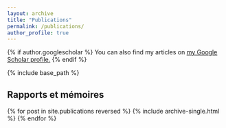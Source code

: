 ```yaml
---
layout: archive
title: "Publications"
permalink: /publications/
author_profile: true
---
```


{% if author.googlescholar %}
  You can also find my articles on <u><a href="{{author.googlescholar}}">my Google Scholar profile</a>.</u>
{% endif %}

{% include base_path %}

<h2> Rapports et mémoires </h2>

{% for post in site.publications reversed %}
  {% include archive-single.html %}
{% endfor %}

